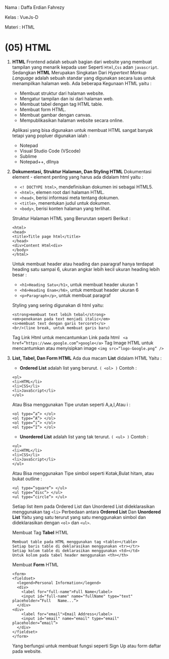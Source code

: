 Nama   : Daffa Erdian Fahrezy

Kelas  : VueJs-D

Materi : HTML

# (05) HTML

1. **HTML**
    Frontend adalah sebuah bagian dari website yang membuat tampilan yang menarik kepada user Seperti `Html`,`Css` adan `javascript`. Sedangkan **HTML** Merupakan Singkatan Dari *Hypertext Markup Language* adalah sebuah standar yang digunakan secara luas untuk menampilkan halaman web. Ada beberapa Kegunaan HTML yaitu :
    * Membuat struktur dari halaman website.
    * Mengatur tampilan dan isi dari halaman web.
    * Membuat tabel dengan tag HTML table.
    * Membuat form HTML.
    * Membuat gambar dengan canvas.
    * Mempublikasikan halaman website secara online.

    Aplikasi yang bisa digunakan untuk membuat HTML sangat banyak tetapi yang popluer digunakan ialah :
    * Notepad
    * Visual Studio Code (VScode)
    * Sublime
    * Notepad++, dllnya

2. **Dokumentasi, Struktur Halaman, Dan Styling HTML**
    Dokumentasi element - element penting yang harus ada didalam html yaitu :
    * `<! DOCTYPE html>`, mendefinisikan dokumen ini sebagai HTML5.
    * `<html>`, elemen root dari halaman HTML.
    * `<head>`, berisi informasi meta tentang dokumen.
    * `<title>`, menentukan judul untuk dokumen.
    * `<body>`, berisi konten halaman yang terlihat.

    Struktur Halaman HTML yang Berurutan seperti Berikut :
    ```
    <html>
    <head>
    <title>Title page html</title>
    </head>
    <div>Content Html<div>
    </body>
    </html>
    ```

    Untuk membuat header atau heading dan paaragraf hanya terdapat heading satu sampai 6, ukuran angkar lebih kecil ukuran heading lebih besar :
    * `<h1>Heading Satu</h1>`, untuk membuat header ukuran 1 
    * `<h6>Heading Enam</h6>`, untuk membuat header ukuran 6 
    * `<p>Paragraph</p>`, untuk membuat paragraf

    Styling yang sering digunakan di html yaitu:
    ```
    <strong>membuat text lebih tebal</strong>
    <em>penekanan pada text menjadi italic</em>
    <s>membuat text dengan garis tercoret</s>
    <br/>(line break, untuk membuat garis baru)
    ``` 
    Tag Link Html untuk mencantumkan Link pada html
    ` <a href=”https://www.google.com”>google</a>` 
    Tag Image HTML untuk mencantumkan atau menyisipkan image
    `<img src=”logo-Google.png” />`

3. **List, Tabel, Dan Form HTML**
    Ada dua macam **List** didalam HTML Yaitu :
    * **Ordered List** adalah list yang berurut. `( <ol> )`
    Contoh :
    ```
    <ol>
	<li>HTML</li>
	<li>CSS</li>
	<li>JavaScript</li>
    </ol>
    ```
    Atau Bisa menggunakan Tipe urutan seperti A,a,I,Atau i :
    ```
    <ol type=”a”> </ol>
    <ol type=”A”> </ol>
    <ol type=”i”> </ol>
    <ol type=”I”> </ol>
    ```
    * **Unordered List** adalah list yang tak terurut. `( <ul> )`
    Contoh :
    ```
    <ul>
	<li>HTML</li>
	<li>CSS</li>
	<li>JavaScript</li>
    </ul>
    ```
    Atau Bisa menggunakan Tipe simbol seperti Kotak,Bulat hitam, atau bukat outline :
    ```
    <ul type=”square”> </ul>
    <ul type=”disc”> </ul>
    <ul type=”circle”> </ul>
    ```
    Setiap list item pada Ordered List dan Unordered List dideklarasikan menggunakan tag `<li>`
    Perbedaan antara **Ordered List** Dan **Unordered List** Yaitu yang satu terurut yang satu menggunakan simbol dan dideklarasikan dengan `<ol>` dan `<ul>`.

    Membuat Tag **Tabel** HTML
    ```
    Membuat table pada HTML menggunakan tag <table></table> 
    Setiap baris table di deklarasikan menggunakan <tr></tr>
    Setiap kolom table di deklarasikan menggunakan <td></td>
    Untuk kolom pada tabel header menggunakan <th></th>
    ```

    Membuat **Form** HTML
    ```
    <form>
	<fieldset>
      <legend>Personal Information</legend>
	  <div>
	    <label for="full-name">Full Name</label>
	    <input id="full-name" name="fullName" type="text" placeholder=”Full   Name...”>
	  </div>
    <div>
	    <label for="email">Email Address</label>
	    <input id="email" name="email" type="email" placeholder=”email”>
	  </div>
	</fieldset>
    </form>
    ```
    Yang berfungsi untuk membuat fungsi seperti Sign Up atau form daftar pada website.
